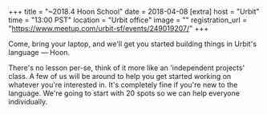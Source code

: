 
+++
title = "~2018.4 Hoon School"
date = 2018-04-08
[extra]
host = "Urbit"
time = "13:00 PST"
location = "Urbit office"
image = ""
registration_url = "https://www.meetup.com/urbit-sf/events/249019207/"
+++

<p>Come, bring your laptop, and we'll get you started building things in Urbit's language — Hoon.</p> <p>There's no lesson per-se, think of it more like an 'independent projects' class. A few of us will be around to help you get started working on whatever you're interested in. It's completely fine if you're new to the language. We're going to start with 20 spots so we can help everyone individually.</p> 
